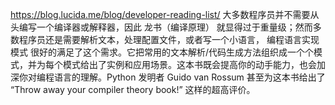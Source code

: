 https://blog.lucida.me/blog/developer-reading-list/
大多数程序员并不需要从头编写一个编译器或解释器，因此 龙书（编译原理） 就显得过于重量级；然而多数程序员还是需要解析文本，处理配置文件，或者写一个小语言， 编程语言实现模式 很好的满足了这个需求。它把常用的文本解析/代码生成方法组织成一个个模式，并为每个模式给出了实例和应用场景。这本书既会提高你的动手能力，也会加深你对编程语言的理解。Python 发明者 Guido van Rossum 甚至为这本书给出了 “Throw away your compiler theory book!” 这样的超高评价。
